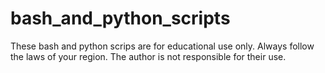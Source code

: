 # bash_and_python_scripts

These bash and python scrips are for educational use only. Always follow the laws of your region. The author is not responsible for their use.
